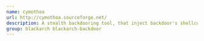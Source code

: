 ```yaml
---
name: cymothoa
url: http://cymothoa.sourceforge.net/
description: A stealth backdooring tool, that inject backdoor's shellcode into an existing process.
group: blackarch blackarch-backdoor
---
```

